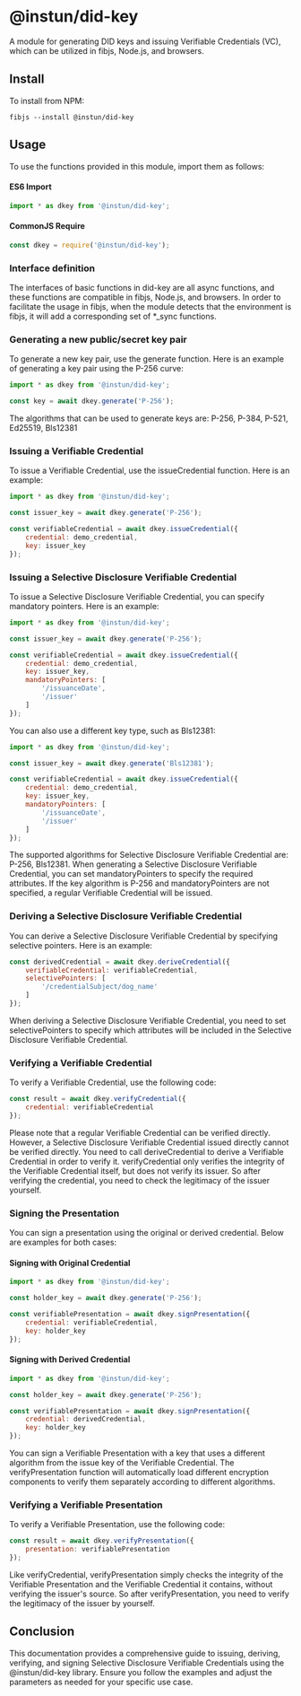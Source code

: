@instun/did-key
=========

A module for generating DID keys and issuing Verifiable Credentials (VC), which can be utilized in fibjs, Node.js, and browsers.

## Install

To install from NPM:

```
fibjs --install @instun/did-key
```
## Usage
To use the functions provided in this module, import them as follows:
#### ES6 Import
```JavaScript
import * as dkey from '@instun/did-key';
```
#### CommonJS Require
```JavaScript
const dkey = require('@instun/did-key');
```

### Interface definition
The interfaces of basic functions in did-key are all async functions, and these functions are compatible in fibjs, Node.js, and browsers. In order to facilitate the usage in fibjs, when the module detects that the environment is fibjs, it will add a corresponding set of *_sync functions. 

### Generating a new public/secret key pair
To generate a new key pair, use the generate function. Here is an example of generating a key pair using the P-256 curve:
```JavaScript
import * as dkey from '@instun/did-key';

const key = await dkey.generate('P-256');
```
The algorithms that can be used to generate keys are: P-256, P-384, P-521, Ed25519, Bls12381
### Issuing a Verifiable Credential
To issue a Verifiable Credential, use the issueCredential function. Here is an example:
```JavaScript
import * as dkey from '@instun/did-key';

const issuer_key = await dkey.generate('P-256');

const verifiableCredential = await dkey.issueCredential({
    credential: demo_credential,
    key: issuer_key
});
```

### Issuing a Selective Disclosure Verifiable Credential
To issue a Selective Disclosure Verifiable Credential, you can specify mandatory pointers. Here is an example:
```JavaScript
import * as dkey from '@instun/did-key';

const issuer_key = await dkey.generate('P-256');

const verifiableCredential = await dkey.issueCredential({
    credential: demo_credential,
    key: issuer_key,
    mandatoryPointers: [
        '/issuanceDate',
        '/issuer'
    ]
});
```
You can also use a different key type, such as Bls12381:
```JavaScript
import * as dkey from '@instun/did-key';

const issuer_key = await dkey.generate('Bls12381');

const verifiableCredential = await dkey.issueCredential({
    credential: demo_credential,
    key: issuer_key,
    mandatoryPointers: [
        '/issuanceDate',
        '/issuer'
    ]
});
```
The supported algorithms for Selective Disclosure Verifiable Credential are: P-256, Bls12381.
When generating a Selective Disclosure Verifiable Credential, you can set mandatoryPointers to specify the required attributes. If the key algorithm is P-256 and mandatoryPointers are not specified, a regular Verifiable Credential will be issued.

### Deriving a Selective Disclosure Verifiable Credential
You can derive a Selective Disclosure Verifiable Credential by specifying selective pointers. Here is an example:
```JavaScript
const derivedCredential = await dkey.deriveCredential({
    verifiableCredential: verifiableCredential,
    selectivePointers: [
        '/credentialSubject/dog_name'
    ]
});
```
When deriving a Selective Disclosure Verifiable Credential, you need to set selectivePointers to specify which attributes will be included in the Selective Disclosure Verifiable Credential. 

### Verifying a Verifiable Credential
To verify a Verifiable Credential, use the following code:
```JavaScript
const result = await dkey.verifyCredential({
    credential: verifiableCredential
});
```
Please note that a regular Verifiable Credential can be verified directly. However, a Selective Disclosure Verifiable Credential issued directly cannot be verified directly. You need to call deriveCredential to derive a Verifiable Credential in order to verify it. 
verifyCredential only verifies the integrity of the Verifiable Credential itself, but does not verify its issuer. So after verifying the credential, you need to check the legitimacy of the issuer yourself. 

### Signing the Presentation
You can sign a presentation using the original or derived credential. Below are examples for both cases:
#### Signing with Original Credential
```JavaScript
import * as dkey from '@instun/did-key';

const holder_key = await dkey.generate('P-256');

const verifiablePresentation = await dkey.signPresentation({
    credential: verifiableCredential,
    key: holder_key
});
```
#### Signing with Derived Credential
```JavaScript
import * as dkey from '@instun/did-key';

const holder_key = await dkey.generate('P-256');

const verifiablePresentation = await dkey.signPresentation({
    credential: derivedCredential,
    key: holder_key
});
```
You can sign a Verifiable Presentation with a key that uses a different algorithm from the issue key of the Verifiable Credential. The verifyPresentation function will automatically load different encryption components to verify them separately according to different algorithms.
### Verifying a Verifiable Presentation
To verify a Verifiable Presentation, use the following code:
```JavaScript
const result = await dkey.verifyPresentation({
    presentation: verifiablePresentation
});
```
Like verifyCredential, verifyPresentation simply checks the integrity of the Verifiable Presentation and the Verifiable Credential it contains, without verifying the issuer's source. So after verifyPresentation, you need to verify the legitimacy of the issuer by yourself. 
## Conclusion
This documentation provides a comprehensive guide to issuing, deriving, verifying, and signing Selective Disclosure Verifiable Credentials using the @instun/did-key library. Ensure you follow the examples and adjust the parameters as needed for your specific use case.